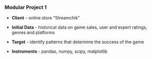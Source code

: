 ### Modular Project 1
* **Client** - online store "Streamchik"

* **Initial Data** -  historical data on game sales, user and expert ratings, genres and platforms 

* **Target** - identify patterns that determine the success of the game

* **Instruments** - pandas, numpy, scipy, matplotlib
